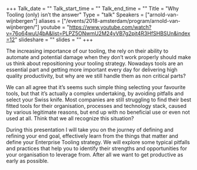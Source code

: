 +++
Talk_date = ""
Talk_start_time = ""
Talk_end_time = ""
Title = "Why Tooling (only) isn’t the answer"
Type = "talk"
Speakers = ["arnold-van-wijnbergen"]
aliases = ["/events/2018-amsterdam/program/arnold-van-wijnbergen/"]
youtube = "https://www.youtube.com/watch?v=76o64wuU4bA&list=PLPZ5ONwmU2M24yVB7g2pjt4R3HfSHBSUn&index=12"
slideshare = ""
slides = ""
+++

The increasing importance of our tooling, the rely on their ability to automate and potential damage when they don’t work properly should make us think about repositioning your tooling strategy. Nowadays tools are an essential part and getting more important every day for delivering high quality productivity, but why are we still handle them as non critical parts?

We can all agree that it’s seems such simple thing selecting your favourite tools, but that it’s actually a complex undertaking, by avoiding pitfalls and select your Swiss knife. Most companies are still struggling to find their best fitted tools for their organisation, processes and technology stack, caused by various legitimate reasons, but end up with no beneficial use or even not used at all. Think that we all recognize this situation?

During this presentation I will take you on the journey of defining and refining your end goal, effectively learn from the things that matter and define your Enterprise Tooling strategy. We will explore some typical pitfalls and practices that help you to identify their strengths and opportunities for your organisation to leverage from. After all we want to get productive as early as possible.
